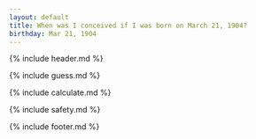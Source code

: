 ```yaml
---
layout: default
title: When was I conceived if I was born on March 21, 1904?
birthday: Mar 21, 1904
---
```


{% include header.md %}

{% include guess.md %}

{% include calculate.md %}

{% include safety.md %}

{% include footer.md %}



